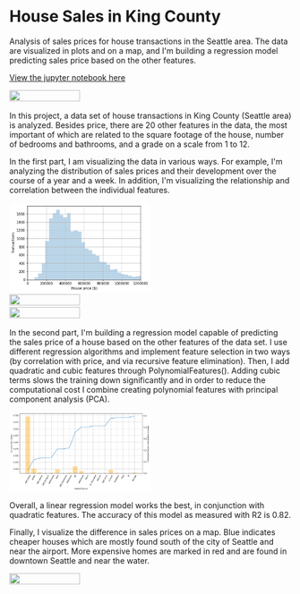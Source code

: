 # House Sales in King County
Analysis of sales prices for house transactions in the Seattle area. The data are visualized in plots and on a map, and I'm building a regression model predicting sales price based on the other features.

[View the jupyter notebook here](https://nbviewer.jupyter.org/github/christopherbronner/house-prices/blob/master/house_prices_deliver.ipynb)

<img src="images/img-map" width="50%" height="50%">

In this project, a data set of house transactions in King County (Seattle area) is analyzed. Besides price, there are 20 other features in the data, the most important of which are related to the square footage of the house, number of bedrooms and bathrooms, and a grade on a scale from 1 to 12.

In the first part, I am visualizing the data in various ways. For example, I'm analyzing the distribution of sales prices and their development over the course of a year and a week. In addition, I'm visualizing the relationship and correlation between the individual features.

<img src="images/img-price-histogram.png" width="50%" height="50%">

<img src="images/img-price-year.png" width="50%" height="50%">

<img src="images/img-price-sqft" width="50%" height="50%">

In the second part, I'm building a regression model capable of predicting the sales price of a house based on the other features of the data set. I use different regression algorithms and implement feature selection in two ways (by correlation with price, and via recursive feature elimination). Then, I add quadratic and cubic features through PolynomialFeatures(). Adding cubic terms slows the training down significantly and in order to reduce the computational cost I combine creating polynomial features with principal component analysis (PCA).

<img src="images/img-correlation.png" width="50%" height="50%">

Overall, a linear regression model works the best, in conjunction with quadratic features. The accuracy of this model as measured with R2 is 0.82.

Finally, I visualize the difference in sales prices on a map. Blue indicates cheaper houses which are mostly found south of the city of Seattle and near the airport. More expensive homes are marked in red and are found in downtown Seattle and near the water.

<img src="images/img-map" width="50%" height="50%">